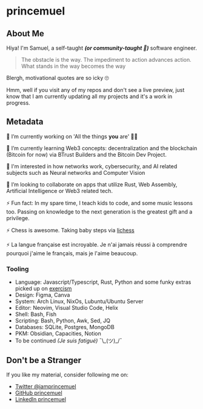 # princemuel

## About Me

Hiya! I'm Samuel, a self-taught _**(or community-taught 👀)**_ software engineer.

> The obstacle is the way.
> The impediment to action advances action. What stands in the way becomes the way

Blergh, motivational quotes are so icky 🙄
<!--
Here are some ideas to get you started:

- 🔭 I’m currently working on ...
- 🌱 I’m currently learning ...
- 👯 I’m looking to collaborate on ...
- 🤔 I’m looking for help with ...
- 💬 Ask me about ...
- 📫 How to reach me: ...
- 😄 Pronouns: ...
- ⚡ Fun fact: ...
-->
Hmm, well if you visit any of my repos and don't see a live preview, just know that I am currently updating all my projects and it's a work in progress.

## Metadata

🔭 I’m currently working on 'All the things **you** are' 🤷‍♂️

🌱 I’m currently learning Web3 concepts: decentralization and the blockchain (Bitcoin for now) via BTrust Builders and the Bitcoin Dev Project. 

🌱 I'm interested in how networks work, cybersecurity, and AI related subjects such as Neural networks and Computer Vision

👯 I’m looking to collaborate on apps that utilize Rust, Web Assembly, Artificial Intelligence or Web3 related tech.

⚡ Fun fact: In my spare time, I teach kids to code, and some music lessons too. Passing on knowledge to the next generation is the greatest gift and a privilege.

⚡ Chess is awesome. Taking baby steps via [lichess][lichess]

⚡ La langue française est incroyable. Je n'ai jamais réussi à comprendre pourquoi j'aime le français, mais je l'aime beaucoup.

[lichess]: https://lichess.com

### Tooling

- Language: Javascript/Typescript, Rust, Python and some funky extras picked up on [exercism][exercism]
- Design: Figma, Canva
- System: Arch Linux, NixOs, Lubuntu/Ubuntu Server
- Editor: Neovim, Visual Studio Code, Helix
- Shell: Bash, Fish
- Scripting: Bash, Python, Awk, Sed, JQ
- Databases: SQLite, Postgres, MongoDB
- PKM: Obsidian, Capacities, Notion
- To be continued _(Je suis fatigué)_  ¯\\\_(ツ)_/¯
  
[exercism]: https://exercism.org

## Don't be a Stranger

If you like my material, consider following me on:

- [Twitter @iamprincemuel](https://twitter.com/iamprincemuel)
- [GitHub princemuel](https://github.com/princemuel)
- [LinkedIn princemuel](https://linkedin.com/in/princemuel)


<!-- ## Blog Posts -->

<!-- BLOG-POST-LIST:START -->

<!-- BLOG-POST-LIST:END -->
